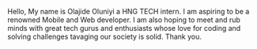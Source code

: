 Hello, My name is Olajide Oluniyi a HNG TECH intern. I am aspiring to be a renowned Mobile and Web developer. I am also hoping to meet and rub minds with great tech gurus and enthusiasts whose love for coding and solving challenges tavaging our society is solid. Thank you. 